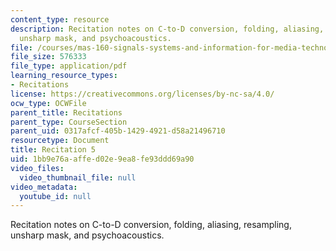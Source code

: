 ```yaml
---
content_type: resource
description: Recitation notes on C-to-D conversion, folding, aliasing, resampling,
  unsharp mask, and psychoacoustics.
file: /courses/mas-160-signals-systems-and-information-for-media-technology-fall-2007/1bb9e76aaffed02e9ea8fe93ddd69a90_rec5.pdf
file_size: 576333
file_type: application/pdf
learning_resource_types:
- Recitations
license: https://creativecommons.org/licenses/by-nc-sa/4.0/
ocw_type: OCWFile
parent_title: Recitations
parent_type: CourseSection
parent_uid: 0317afcf-405b-1429-4921-d58a21496710
resourcetype: Document
title: Recitation 5
uid: 1bb9e76a-affe-d02e-9ea8-fe93ddd69a90
video_files:
  video_thumbnail_file: null
video_metadata:
  youtube_id: null
---
```

Recitation notes on C-to-D conversion, folding, aliasing, resampling, unsharp mask, and psychoacoustics.